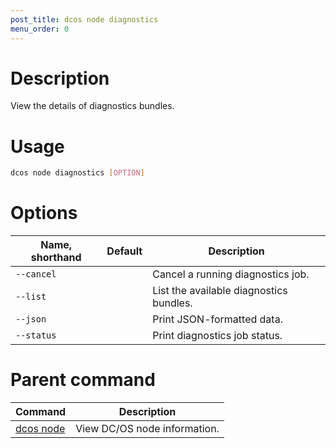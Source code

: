 ```yaml
---
post_title: dcos node diagnostics
menu_order: 0
---
```

    
# Description
View the details of diagnostics bundles.

# Usage

```bash
dcos node diagnostics [OPTION]
```

# Options

| Name, shorthand | Default | Description |
|---------|-------------|-------------|
| `--cancel`   |             | Cancel a running diagnostics job. |
| `--list`   |             |  List the available diagnostics bundles. |
| `--json`   |             |  Print JSON-formatted data. |
| `--status`   |             |  Print diagnostics job status. |

# Parent command

| Command | Description |
|---------|-------------|
| [dcos node](/docs/1.9/cli/command-reference/dcos-node/) | View DC/OS node information. | 

<!-- # Examples -->


